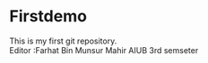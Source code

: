 # Firstdemo
This is my first git repository.
<br>
Editor :Farhat Bin Munsur Mahir
AIUB
3rd semseter
 